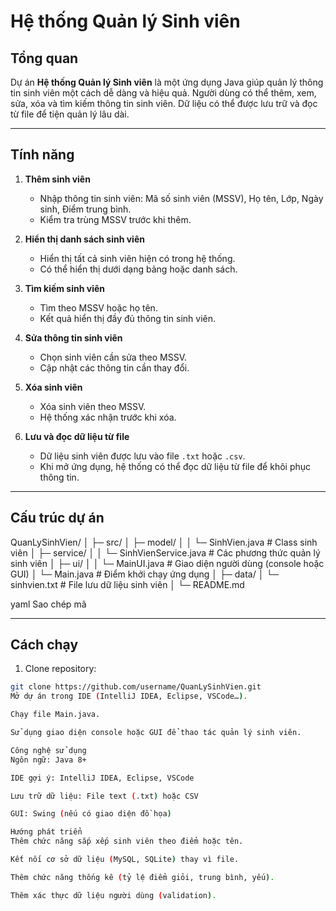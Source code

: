 # Hệ thống Quản lý Sinh viên

## Tổng quan
Dự án **Hệ thống Quản lý Sinh viên** là một ứng dụng Java giúp quản lý thông tin sinh viên một cách dễ dàng và hiệu quả. Người dùng có thể thêm, xem, sửa, xóa và tìm kiếm thông tin sinh viên. Dữ liệu có thể được lưu trữ và đọc từ file để tiện quản lý lâu dài.

---

## Tính năng

1. **Thêm sinh viên**
   - Nhập thông tin sinh viên: Mã số sinh viên (MSSV), Họ tên, Lớp, Ngày sinh, Điểm trung bình.
   - Kiểm tra trùng MSSV trước khi thêm.

2. **Hiển thị danh sách sinh viên**
   - Hiển thị tất cả sinh viên hiện có trong hệ thống.
   - Có thể hiển thị dưới dạng bảng hoặc danh sách.

3. **Tìm kiếm sinh viên**
   - Tìm theo MSSV hoặc họ tên.
   - Kết quả hiển thị đầy đủ thông tin sinh viên.

4. **Sửa thông tin sinh viên**
   - Chọn sinh viên cần sửa theo MSSV.
   - Cập nhật các thông tin cần thay đổi.

5. **Xóa sinh viên**
   - Xóa sinh viên theo MSSV.
   - Hệ thống xác nhận trước khi xóa.

6. **Lưu và đọc dữ liệu từ file**
   - Dữ liệu sinh viên được lưu vào file `.txt` hoặc `.csv`.
   - Khi mở ứng dụng, hệ thống có thể đọc dữ liệu từ file để khôi phục thông tin.

---

## Cấu trúc dự án

QuanLySinhVien/
│
├─ src/
│ ├─ model/
│ │ └─ SinhVien.java # Class sinh viên
│ ├─ service/
│ │ └─ SinhVienService.java # Các phương thức quản lý sinh viên
│ ├─ ui/
│ │ └─ MainUI.java # Giao diện người dùng (console hoặc GUI)
│ └─ Main.java # Điểm khởi chạy ứng dụng
│
├─ data/
│ └─ sinhvien.txt # File lưu dữ liệu sinh viên
│
└─ README.md

yaml
Sao chép mã

---

## Cách chạy

1. Clone repository:

```bash
git clone https://github.com/username/QuanLySinhVien.git
Mở dự án trong IDE (IntelliJ IDEA, Eclipse, VSCode…).

Chạy file Main.java.

Sử dụng giao diện console hoặc GUI để thao tác quản lý sinh viên.

Công nghệ sử dụng
Ngôn ngữ: Java 8+

IDE gợi ý: IntelliJ IDEA, Eclipse, VSCode

Lưu trữ dữ liệu: File text (.txt) hoặc CSV

GUI: Swing (nếu có giao diện đồ họa)

Hướng phát triển
Thêm chức năng sắp xếp sinh viên theo điểm hoặc tên.

Kết nối cơ sở dữ liệu (MySQL, SQLite) thay vì file.

Thêm chức năng thống kê (tỷ lệ điểm giỏi, trung bình, yếu).

Thêm xác thực dữ liệu người dùng (validation).
